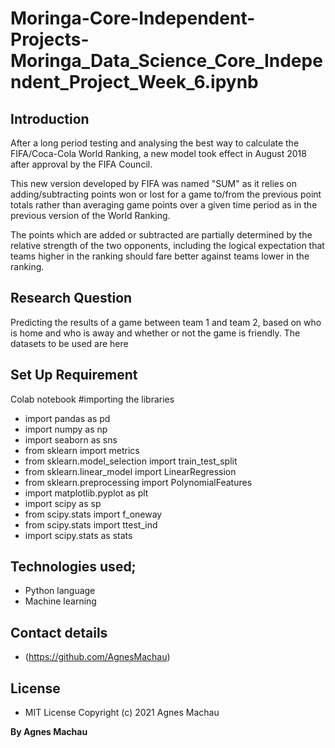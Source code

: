 # Moringa-Core-Independent-Projects-Moringa_Data_Science_Core_Independent_Project_Week_6.ipynb
## Introduction

After a long period testing and analysing the best way to calculate the FIFA/Coca-Cola World Ranking, a new model took effect in August 2018 after approval by the FIFA Council.

This new version developed by FIFA was named "SUM" as it relies on adding/subtracting points won or lost for a game to/from the previous point totals rather than averaging game points over a given time period as in the previous version of the World Ranking.

The points which are added or subtracted are partially determined by the relative strength of the two opponents, including the logical expectation that teams higher in the ranking should fare better against teams lower in the ranking.

## Research Question

Predicting the results of a game between team 1 and team 2, based on who is home and who is away and whether or not the game is friendly.
The datasets to be used are here
     
## Set Up Requirement

 Colab notebook
#importing the libraries
* import pandas as pd
* import numpy as np
* import seaborn as sns
* from sklearn import metrics
* from sklearn.model_selection import train_test_split
* from sklearn.linear_model import LinearRegression
* from sklearn.preprocessing import PolynomialFeatures
* import matplotlib.pyplot as plt
* import scipy as sp
* from scipy.stats import f_oneway
* from scipy.stats import ttest_ind
* import scipy.stats as stats
 
## Technologies used;

 * Python language
 * Machine learning
 

 
 
## Contact details

 * (https://github.com/AgnesMachau)
 
## License

* MIT License Copyright (c) 2021 Agnes Machau

 
 **By Agnes Machau**
